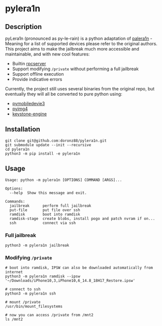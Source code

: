 # pylera1n

## Description

pyLera1n (pronounced as py-le-rain) is a python adaptation of [palera1n](https://github.com/palera1n/palera1n) - Meaning
for a list of supported devices please refer to the original authors. This project aims to make the jailbreak much more
accessible and maintainable, and with new cool features:

- Builtin [rpcserver](https://github.com/doronz88/rpc-project)
- Support modifying `/private` without performing a full jailbreak
- Support offline execution
- Provide indicative errors

Currently, the project still uses several binaries from the original repo, but eventually they will all be converted to
pure python using:

- [pymobiledevie3](https://github.com/doronz88/pymobiledevice3)
- [pyimg4](https://github.com/m1stadev/PyIMG4)
- [keystone-engine](https://www.keystone-engine.org/)

## Installation

```shell
git clone git@github.com:doronz88/pylera1n.git
git submodule update --init --recursive
cd pylera1n
python3 -m pip install -e pylera1n
```

## Usage

```
Usage: python -m pylera1n [OPTIONS] COMMAND [ARGS]...

Options:
  --help  Show this message and exit.

Commands:
  jailbreak      perform full jailbreak
  put-file       put file over ssh
  ramdisk        boot into ramdisk
  ramdisk-stage  create blobs, install pogo and patch nvram if on...
  ssh            connect via ssh
```

### Full jailbreak

```shell
python3 -m pylera1n jailbreak
```

### Modifying `/private`

```shell
# boot into ramdisk, IPSW can also be downloaded automatically from internet
python3 -m pylera1n ramdisk --ipsw '~/Downloads/iPhone10,3,iPhone10,6_14.8_18H17_Restore.ipsw'

# connect to ssh
python3 -m pylera1n ssh

# mount /private
/usr/bin/mount_filesystems

# now you can access /private from /mnt2
ls /mnt2
```
